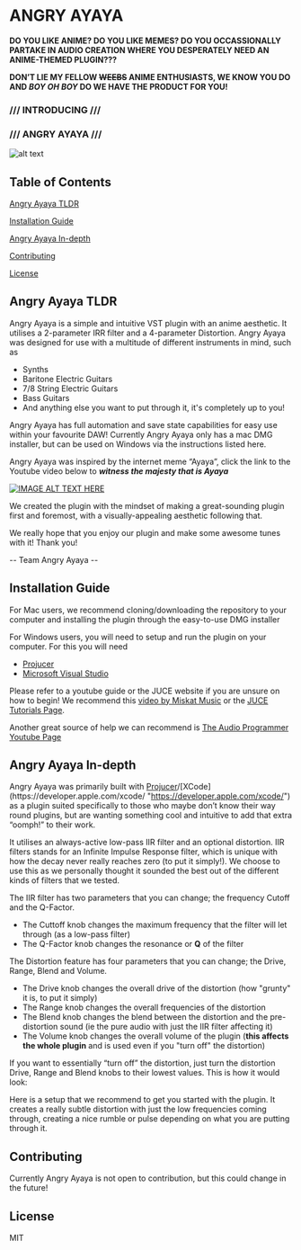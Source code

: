 # ANGRY AYAYA

**DO YOU LIKE ANIME? DO YOU LIKE MEMES? DO YOU OCCASSIONALLY PARTAKE IN AUDIO CREATION WHERE YOU DESPERATELY NEED AN ANIME-THEMED PLUGIN???** 

**DON’T LIE MY FELLOW ~~WEEBS~~ ANIME ENTHUSIASTS, WE KNOW YOU DO AND _BOY OH BOY_ DO WE HAVE THE PRODUCT FOR YOU!**

### /// INTRODUCING ///
### /// ANGRY AYAYA ///

![alt text](https://i.imgur.com/BVEH52G.png "Ayaya")

## Table of Contents  
[Angry Ayaya TLDR](#angryayayatldr)

[Installation Guide](#installation-guide)

[Angry Ayaya In-depth](#angry-ayaya-in-depth)

[Contributing](#contributing)

[License](#license)

<a name="angryayayatldr"/>
<a name="installationguide"/>
<a name="angryayayaindepth"/>

## Angry Ayaya TLDR

Angry Ayaya is a simple and intuitive VST plugin with an anime aesthetic. It utilises a 2-parameter IRR filter and a 4-parameter Distortion. Angry Ayaya was designed for use with a multitude of different instruments in mind, such as
* Synths
* Baritone Electric Guitars
* 7/8 String Electric Guitars
* Bass Guitars
* And anything else you want to put through it, it's completely up to you!

Angry Ayaya has full automation and save state capabilities for easy use within your favourite DAW! Currently Angry Ayaya only has a mac DMG installer, but can be used on Windows via the instructions listed here.

Angry Ayaya was inspired by the internet meme “Ayaya”, click the link to the Youtube video below to **_witness the majesty that is Ayaya_** 

[![IMAGE ALT TEXT HERE](http://img.youtube.com/vi/9wnNW4HyDtg/0.jpg)](http://www.youtube.com/watch?v=9wnNW4HyDtg)

We created the plugin with the mindset of making a great-sounding plugin first and foremost, with a visually-appealing aesthetic following that. 

We really hope that you enjoy our plugin and make some awesome tunes with it!
Thank you!

-- Team Angry Ayaya --

## Installation Guide

For Mac users, we recommend cloning/downloading the repository to your computer and installing the plugin through the easy-to-use DMG installer

For Windows users, you will need to setup and run the plugin on your computer. For this you will need
* [Projucer](https://juce.com/ "https://juce.com/")
* [Microsoft Visual Studio](https://visualstudio.microsoft.com/ "https://visualstudio.microsoft.com/")

Please refer to a youtube guide or the JUCE website if you are unsure on how to begin! We recommend this [video by Miskat Music](https://www.youtube.com/watch?v=rGzSSNjbXlA "https://www.youtube.com/watch?v=rGzSSNjbXlA") or the [JUCE Tutorials Page](https://juce.com/learn/tutorials "https://juce.com/learn/tutorials").

Another great source of help we can recommend is [The Audio Programmer Youtube Page](https://www.youtube.com/channel/UCpKb02FsH4WH4X_2xhIoJ1A "https://www.youtube.com/channel/UCpKb02FsH4WH4X_2xhIoJ1A") 

## Angry Ayaya In-depth

Angry Ayaya was primarily built with [Projucer](https://juce.com/ "https://juce.com/")/[XCode](https://developer.apple.com/xcode/ "https://developer.apple.com/xcode/") as a plugin suited specifically to those who maybe don’t know their way round plugins, but are wanting something cool and intuitive to add that extra “oomph!” to their work.

It utilises an always-active low-pass IIR filter and an optional distortion. IIR filters stands for an Infinite Impulse Response filter, which is unique with how the decay never really reaches zero (to put it simply!). We choose to use this as we personally thought it sounded the best out of the different kinds of filters that we tested. 

The IIR filter has two parameters that you can change; the frequency Cutoff and the Q-Factor. 
* The Cuttoff knob changes the maximum frequency that the filter will let through (as a low-pass filter)
* The Q-Factor knob changes the resonance or **Q** of the filter

The Distortion feature has four parameters that you can change; the Drive, Range, Blend and Volume. 
* The Drive knob changes the overall drive of the distortion (how "grunty" it is, to put it simply)
* The Range knob changes the overall frequencies of the distortion
* The Blend knob changes the blend between the distortion and the pre-distortion sound (ie the pure audio with just the IIR filter affecting it)
* The Volume knob changes the overall volume of the plugin (**this affects the whole plugin** and is used even if you "turn off" the distortion)

If you want to essentially “turn off” the distortion, just turn the distortion Drive, Range and Blend knobs to their lowest values. This is how it would look:

Here is a setup that we recommend to get you started with the plugin. It creates a really subtle distortion with just the low frequencies coming through, creating a nice rumble or pulse depending on what you are putting through it.

## Contributing

Currently Angry Ayaya is not open to contribution, but this could change in the future!

## License

MIT
